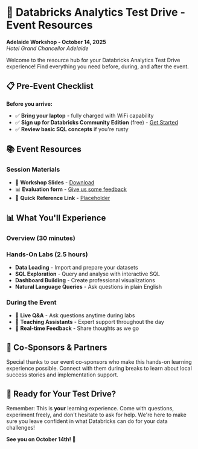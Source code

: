 # 🎯 Databricks Analytics Test Drive - Event Resources

**Adelaide Workshop - October 14, 2025**  
*Hotel Grand Chancellor Adelaide*

Welcome to the resource hub for your Databricks Analytics Test Drive experience! Find everything you need before, during, and after the event.

## 📋 Pre-Event Checklist

**Before you arrive:**
- ✅ **Bring your laptop** - fully charged with WiFi capability
- ✅ **Sign up for Databricks Community Edition** (free) - [Get Started](https://login.databricks.com/?dbx_source=docs&intent=CE_SIGN_UP)
- ✅ **Review basic SQL concepts** if you're rusty

## 📚 Event Resources

### **Session Materials**
- 📖 **Workshop Slides** - [Download](https://to-be-update)
- 📊 **Evaluation form** - [Give us some feedback](https://forms.gle/7fLB5C6Tc9nkZiPA7)
- 🎯 **Quick Reference Link** - [Placeholder](https://to-be-update)

## 📊 What You'll Experience

### **Overview (30 minutes)**

### **Hands-On Labs (2.5 hours)**
- **Data Loading** - Import and prepare your datasets
- **SQL Exploration** - Query and analyse with interactive SQL
- **Dashboard Building** - Create professional visualizations
- **Natural Language Queries** - Ask questions in plain English

### **During the Event**
- 💬 **Live Q&A** - Ask questions anytime during labs
- 🤝 **Teaching Assistants** - Expert support throughout the day
- 📱 **Real-time Feedback** - Share thoughts as we go

## 🤝 Co-Sponsors & Partners

Special thanks to our event co-sponsors who make this hands-on learning experience possible. Connect with them during breaks to learn about local success stories and implementation support.

## 🚀 Ready for Your Test Drive?

Remember: This is **your** learning experience. Come with questions, experiment freely, and don't hesitate to ask for help. We're here to make sure you leave confident in what Databricks can do for your data challenges!

**See you on October 14th! 🎉**
